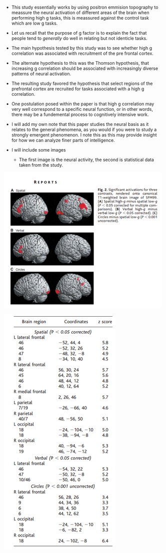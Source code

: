 - This study essentially works by using positron emmision topography to meassure the neural activation of different areas of the brain when performing high g tasks, this is meassured against the control task which are low g tasks. 

- Let us recall that the purpose of g factor is to explain the fact that people tend to *generally* do well in relating but not identicle tasks. 

- The main hypothesis tested by this study was to see whether high g correlation was associated with recruitment of the pre frontal cortex. 

- The alternate hypothesis to this was the Thomson hypothesis, that increasing g correlation should be associated with increasingly diverse patterns of neural activation. 

- The resulting study favored the hypothesis that select regions of the prefrontal cortex are recruited for tasks associated with a high g correlation. 

- One postulation posed within the paper is that high g correlation may very well correspond to a specific neural function, or in other words, there may be a fundemental process to cognitively intensive work. 

- I will add my own note that this paper studies the neural basis as it relates to the general phenomena, as you would if you were to study a strongly emergent phenomenon. I note this as this may provide insight for how we can analyze finer parts of intelligence. 

- I will include some images

	- The first image is the neural activity, the second is statistical data taken from the study.  


![](_attachments/gscore_1.png)

![](_attachments/gscore_2.png)